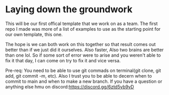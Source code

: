 # Laying down the groundwork


This will be our first offical template that we work on as a team. The first repo I made was more of a list of examples to use as the starting point for our own template, this one. 



The hope is we can both work on this together so that result comes out better than if we just did it ourselves. Also faster, Also two brains are better than one lol. So if some sort of error were to arise and you weren't able to fix it that day, I can come on try to fix it and vice versa. 



Pre-req: You need to be able to use git commads on terminal(git clone, git add, git commit -m, etc). Also I trust you to be able to decern when to commit to main and when to make a new branch. If you have a question or anything else hmu on discord:https://discord.gg/6ztd5yb9vD
